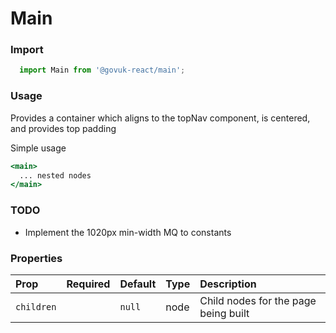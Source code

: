 Main
====

### Import
```js
  import Main from '@govuk-react/main';
```
<!-- STORY -->

### Usage

Provides a container which aligns to the topNav component,
is centered, and provides top padding

Simple usage
```jsx
<main>
  ... nested nodes
</main>
```

### TODO
- Implement the 1020px min-width MQ to constants

### Properties
Prop | Required | Default | Type | Description
:--- | :------- | :------ | :--- | :----------
 `children` |  | ```null``` | node | Child nodes for the page being built


